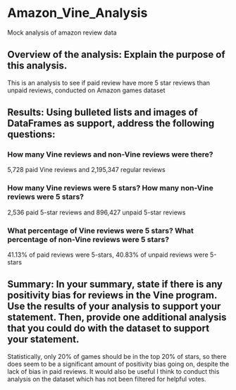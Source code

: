 # Amazon_Vine_Analysis
Mock analysis of amazon review data



## Overview of the analysis: Explain the purpose of this analysis.

This is an analysis to see if paid review have more 5 star reviews than unpaid reviews, conducted on Amazon games dataset

## Results: Using bulleted lists and images of DataFrames as support, address the following questions:
  ### How many Vine reviews and non-Vine reviews were there?
  5,728 paid Vine reviews and 2,195,347 regular reviews
  
  ### How many Vine reviews were 5 stars? How many non-Vine reviews were 5 stars?
  2,536 paid 5-star reviews and 896,427 unpaid 5-star reviews
  
  ### What percentage of Vine reviews were 5 stars? What percentage of non-Vine reviews were 5 stars?
  41.13% of paid reviews were 5-stars, 40.83% of unpaid reviews were 5-stars

## Summary: In your summary, state if there is any positivity bias for reviews in the Vine program. Use the results of your analysis to support your statement. Then, provide one additional analysis that you could do with the dataset to support your statement.

Statistically, only 20% of games should be in the top 20% of stars, so there does seem to be a significant amount of positivity bias going on, despite the lack of bias in paid reviews. It would also be useful I think to conduct this analysis on the dataset which has not been filtered for helpful votes.
